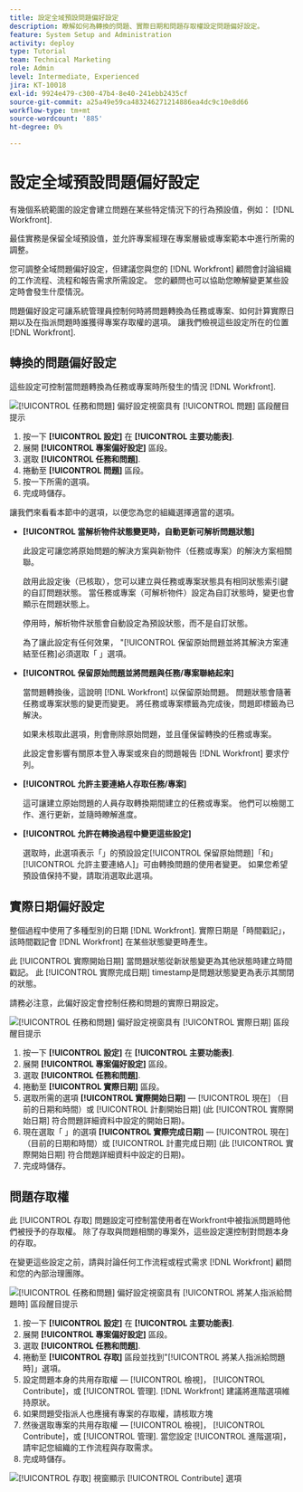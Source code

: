 ```yaml
---
title: 設定全域預設問題偏好設定
description: 瞭解如何為轉換的問題、實際日期和問題存取權設定問題偏好設定。
feature: System Setup and Administration
activity: deploy
type: Tutorial
team: Technical Marketing
role: Admin
level: Intermediate, Experienced
jira: KT-10018
exl-id: 9924e479-c300-47b4-8e40-241ebb2435cf
source-git-commit: a25a49e59ca483246271214886ea4dc9c10e8d66
workflow-type: tm+mt
source-wordcount: '885'
ht-degree: 0%

---
```


# 設定全域預設問題偏好設定

有幾個系統範圍的設定會建立問題在某些特定情況下的行為預設值，例如： [!DNL Workfront].

最佳實務是保留全域預設值，並允許專案經理在專案層級或專案範本中進行所需的調整。

您可調整全域問題偏好設定，但建議您與您的 [!DNL Workfront] 顧問會討論組織的工作流程、流程和報告需求所需設定。 您的顧問也可以協助您瞭解變更某些設定時會發生什麼情況。

問題偏好設定可讓系統管理員控制何時將問題轉換為任務或專案、如何計算實際日期以及在指派問題時誰獲得專案存取權的選項。 讓我們檢視這些設定所在的位置 [!DNL Workfront].

## 轉換的問題偏好設定

這些設定可控制當問題轉換為任務或專案時所發生的情況 [!DNL Workfront].

![[!UICONTROL 任務和問題] 偏好設定視窗具有 [!UICONTROL 問題] 區段醒目提示](assets/admin-fund-issue-prefs-converting.png)

1. 按一下 **[!UICONTROL 設定]** 在 **[!UICONTROL 主要功能表]**.
1. 展開 **[!UICONTROL 專案偏好設定]** 區段。
1. 選取 **[!UICONTROL 任務和問題]**.
1. 捲動至 **[!UICONTROL 問題]** 區段。
1. 按一下所需的選項。
1. 完成時儲存。

讓我們來看看本節中的選項，以便您為您的組織選擇適當的選項。

* **[!UICONTROL 當解析物件狀態變更時，自動更新可解析問題狀態]**

  此設定可讓您將原始問題的解決方案與新物件（任務或專案）的解決方案相關聯。

  啟用此設定後（已核取），您可以建立與任務或專案狀態具有相同狀態索引鍵的自訂問題狀態。 當任務或專案（可解析物件）設定為自訂狀態時，變更也會顯示在問題狀態上。

  停用時，解析物件狀態會自動設定為預設狀態，而不是自訂狀態。

  為了讓此設定有任何效果， &quot;[!UICONTROL 保留原始問題並將其解決方案連結至任務]必須選取「 」選項。

* **[!UICONTROL 保留原始問題並將問題與任務/專案聯絡起來]**

  當問題轉換後，這說明 [!DNL Workfront] 以保留原始問題。 問題狀態會隨著任務或專案狀態的變更而變更。 將任務或專案標籤為完成後，問題即標籤為已解決。

  如果未核取此選項，則會刪除原始問題，並且僅保留轉換的任務或專案。

  此設定會影響有關原本登入專案或來自的問題報告 [!DNL Workfront] 要求佇列。

* **[!UICONTROL 允許主要連絡人存取任務/專案]**

  這可讓建立原始問題的人員存取轉換期間建立的任務或專案。 他們可以檢閱工作、進行更新，並隨時瞭解進度。

* **[!UICONTROL 允許在轉換過程中變更這些設定]**

  選取時，此選項表示「」的預設設定[!UICONTROL 保留原始問題]「和」[!UICONTROL 允許主要連絡人]」可由轉換問題的使用者變更。 如果您希望預設值保持不變，請取消選取此選項。

<!---
learn more URLs
Configure system-wide task and issue preferences
Issue statuses
Create and customize system-wide statuses
--->

## 實際日期偏好設定

整個過程中使用了多種型別的日期 [!DNL Workfront]. 實際日期是「時間戳記」，該時間戳記會 [!DNL Workfront] 在某些狀態變更時產生。

此 [!UICONTROL 實際開始日期] 當問題狀態從新狀態變更為其他狀態時建立時間戳記。 此 [!UICONTROL 實際完成日期] timestamp是問題狀態變更為表示其關閉的狀態。

請務必注意，此偏好設定會控制任務和問題的實際日期設定。

![[!UICONTROL 任務和問題] 偏好設定視窗具有 [!UICONTROL 實際日期] 區段醒目提示](assets/admin-fund-issue-prefs-actual-dates.png)

1. 按一下 **[!UICONTROL 設定]** 在 **[!UICONTROL 主要功能表]**.
1. 展開 **[!UICONTROL 專案偏好設定]** 區段。
1. 選取 **[!UICONTROL 任務和問題]**.
1. 捲動至 **[!UICONTROL 實際日期]** 區段。
1. 選取所需的選項 **[!UICONTROL 實際開始日期]** — [!UICONTROL 現在] （目前的日期和時間）或 [!UICONTROL 計劃開始日期] (此 [!UICONTROL 實際開始日期] 符合問題詳細資料中設定的開始日期)。
1. 現在選取「 」的選項 **[!UICONTROL 實際完成日期]** — [!UICONTROL 現在] （目前的日期和時間）或 [!UICONTROL 計畫完成日期] (此 [!UICONTROL 實際開始日期] 符合問題詳細資料中設定的日期)。
1. 完成時儲存。


<!---
learn more URLs
Definitions for the project, task, and issue dates within Workfront
Configure system-wide task and issue preferences
--->

## 問題存取權

此 [!UICONTROL 存取] 問題設定可控制當使用者在Workfront中被指派問題時他們被授予的存取權。 除了存取與問題相關的專案外，這些設定還控制對問題本身的存取。

在變更這些設定之前，請與討論任何工作流程或程式需求 [!DNL Workfront] 顧問和您的內部治理團隊。

![[!UICONTROL 任務和問題] 偏好設定視窗具有 [!UICONTROL 將某人指派給問題時] 區段醒目提示](assets/admin-fund-issue-prefs-access-1.png)

1. 按一下 **[!UICONTROL 設定]** 在 **[!UICONTROL 主要功能表]**.
1. 展開 **[!UICONTROL 專案偏好設定]** 區段。
1. 選取 **[!UICONTROL 任務和問題]**.
1. 捲動至 **[!UICONTROL 存取]** 區段並找到&quot;[!UICONTROL 將某人指派給問題時]」選項。
1. 設定問題本身的共用存取權 —  [!UICONTROL 檢視]， [!UICONTROL Contribute]，或 [!UICONTROL 管理]. [!DNL Workfront] 建議將進階選項維持原狀。
1. 如果問題受指派人也應擁有專案的存取權，請核取方塊
1. 然後選取專案的共用存取權 —  [!UICONTROL 檢視]， [!UICONTROL Contribute]，或 [!UICONTROL 管理]. 當您設定 [!UICONTROL 進階選項]，請牢記您組織的工作流程與存取需求。
1. 完成時儲存。

![[!UICONTROL 存取] 視窗顯示 [!UICONTROL Contribute] 選項](assets/admin-fund-issue-prefs-access-2.png)

<!---
learn more URLs
Configure system-wide task and issue preferences
Grant access to issues
--->
